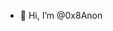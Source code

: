 - 👋 Hi, I’m @0x8Anon

<!---
0x8Anon/0x8Anon is a ✨ special ✨ repository because its `README.md` (this file) appears on your GitHub profile.
You can click the Preview link to take a look at your changes.
--->
